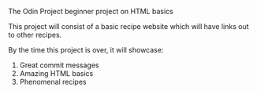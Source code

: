 The Odin Project beginner project on HTML basics

This project will consist of a basic recipe website which will have links out to
other recipes.

By the time this project is over, it will showcase:

1. Great commit messages
2. Amazing HTML basics
3. Phenomenal recipes
